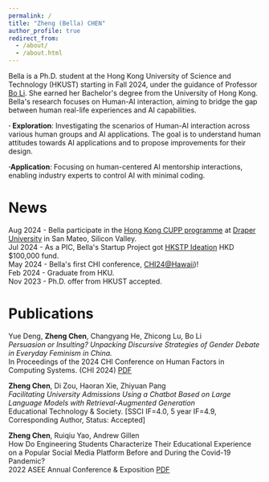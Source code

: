 ```yaml
---
permalink: /
title: "Zheng (Bella) CHEN"
author_profile: true
redirect_from: 
  - /about/
  - /about.html
---
```


Bella is a Ph.D. student at the Hong Kong University of Science and Technology (HKUST) starting in Fall 2024, under the guidance of Professor [Bo Li](https://seng.hkust.edu.hk/about/people/faculty/bo-li). She earned her Bachelor's degree from the University of Hong Kong. Bella's research focuses on Human-AI interaction, aiming to bridge the gap between human real-life experiences and AI capabilities.

**· Exploration**: Investigating the scenarios of Human-AI interaction across various human groups and AI applications. The goal is to understand human attitudes towards AI applications and to propose improvements for their design.

**·Application**: Focusing on human-centered AI mentorship interactions, enabling industry experts to control AI with minimal coding.

News
======
Aug 2024 - Bella participate in the [Hong Kong CUPP programme](https://cyberport.hk/en/cyberport-university-partnership-programme) at [Draper University](https://draperuniversity.com/) in San Mateo, Silicon Valley.<br>
Jul 2024 - As a PIC, Bella's Startup Project got [HKSTP Ideation](https://www.hkstp.org/en/programmes/ideation) HKD $100,000 fund.<br>
May 2024 - Bella's first CHI conference, [CHI24@Hawaii](https://programs.sigchi.org/chi/2024))!<br>
Feb 2024 - Graduate from HKU.<br>
Nov 2023 - Ph.D. offer from HKUST accepted.


Publications
======
Yue Deng, **Zheng Chen**, Changyang He, Zhicong Lu, Bo Li<br>
*Persuasion or Insulting? Unpacking Discursive Strategies of Gender Debate in Everyday Feminism in China.*<br>
In Proceedings of the 2024 CHI Conference on Human Factors in Computing Systems. (CHI 2024) [PDF](https://hechangyang.com/papers/CHI24_genderDebate.pdf)

**Zheng Chen**, Di Zou, Haoran Xie, Zhiyuan Pang<br>
*Facilitating University Admissions Using a Chatbot Based on Large Language Models with Retrieval-Augmented Generation*<br>
Educational Technology & Society. [SSCI IF=4.0, 5 year IF=4.9, Corresponding Author, Status: Accepted]

**Zheng Chen**, Ruiqiu Yao, Andrew Gillen<br>
How Do Engineering Students Characterize Their Educational Experience on a Popular Social Media Platform Before and During the Covid-19 Pandemic?<br>
2022 ASEE Annual Conference & Exposition [PDF](https://sftp.asee.org/how-do-engineering-students-characterize-their-educational-experience-on-a-popular-social-media-platform-before-and-during-the-covid-19-pandemic)


